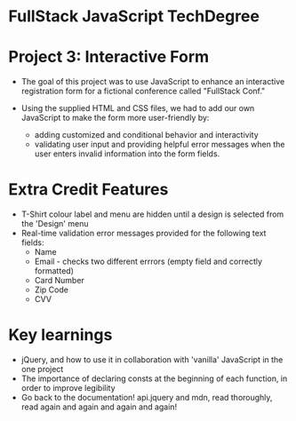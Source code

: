 # FullStack JavaScript TechDegree
# Project 3: Interactive Form

* The goal of this project was to use JavaScript to enhance an interactive registration form for a fictional conference called "FullStack Conf."

* Using the supplied HTML and CSS files, we had to add our own JavaScript to make the form more user-friendly by:
    * adding customized and conditional behavior and interactivity
    * validating user input and providing helpful error messages when the user enters invalid information into the form fields.

# Extra Credit Features
* T-Shirt colour label and menu are hidden until a design is selected from the 'Design' menu
* Real-time validation error messages provided for the following text fields:
    * Name
    * Email - checks two different errrors (empty field and correctly formatted)
    * Card Number
    * Zip Code
    * CVV

# Key learnings
* jQuery, and how to use it in collaboration with 'vanilla' JavaScript in the one project
* The importance of declaring consts at the beginning of each function, in order to improve legibility
* Go back to the documentation! api.jquery and mdn, read thoroughly, read again and again and again and again!



